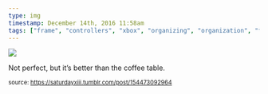 ```yaml
---
type: img
timestamp: December 14th, 2016 11:58am
tags: ["frame", "controllers", "xbox", "organizing", "organization", "framing"]
---
```

<img src="https://saturdayxiii.github.io/media/154473092964.jpg"/>

Not perfect, but it’s better than the coffee table.
 
  
<small>source: https://saturdayxiii.tumblr.com/post/154473092964</small>